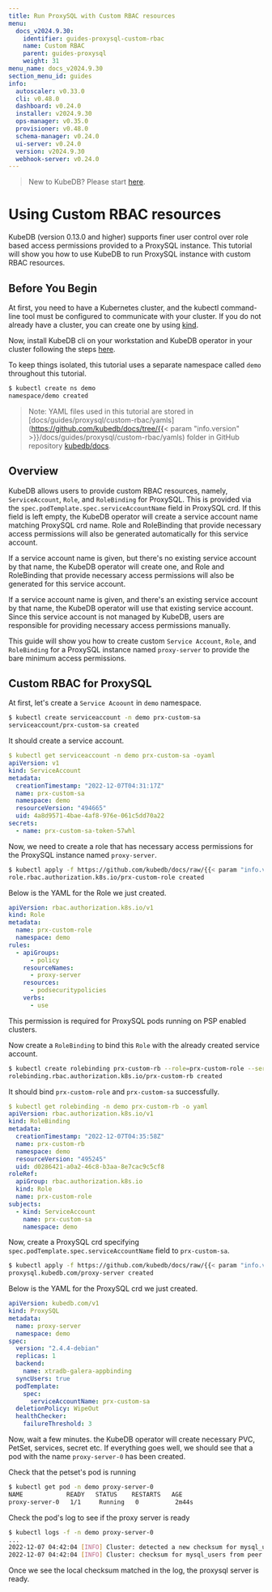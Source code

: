 ```yaml
---
title: Run ProxySQL with Custom RBAC resources
menu:
  docs_v2024.9.30:
    identifier: guides-proxysql-custom-rbac
    name: Custom RBAC
    parent: guides-proxysql
    weight: 31
menu_name: docs_v2024.9.30
section_menu_id: guides
info:
  autoscaler: v0.33.0
  cli: v0.48.0
  dashboard: v0.24.0
  installer: v2024.9.30
  ops-manager: v0.35.0
  provisioner: v0.48.0
  schema-manager: v0.24.0
  ui-server: v0.24.0
  version: v2024.9.30
  webhook-server: v0.24.0
---
```


> New to KubeDB? Please start [here](/docs/v2024.9.30/README).

# Using Custom RBAC resources

KubeDB (version 0.13.0 and higher) supports finer user control over role based access permissions provided to a ProxySQL instance. This tutorial will show you how to use KubeDB to run ProxySQL instance with custom RBAC resources.

## Before You Begin

At first, you need to have a Kubernetes cluster, and the kubectl command-line tool must be configured to communicate with your cluster. If you do not already have a cluster, you can create one by using [kind](https://kind.sigs.k8s.io/docs/user/quick-start/).

Now, install KubeDB cli on your workstation and KubeDB operator in your cluster following the steps [here](/docs/v2024.9.30/setup/README).

To keep things isolated, this tutorial uses a separate namespace called `demo` throughout this tutorial.

```bash
$ kubectl create ns demo
namespace/demo created
```

> Note: YAML files used in this tutorial are stored in [docs/guides/proxysql/custom-rbac/yamls](https://github.com/kubedb/docs/tree/{{< param "info.version" >}}/docs/guides/proxysql/custom-rbac/yamls) folder in GitHub repository [kubedb/docs](https://github.com/kubedb/docs).

## Overview

KubeDB allows users to provide custom RBAC resources, namely, `ServiceAccount`, `Role`, and `RoleBinding` for ProxySQL. This is provided via the `spec.podTemplate.spec.serviceAccountName` field in ProxySQL crd.   If this field is left empty, the KubeDB operator will create a service account name matching ProxySQL crd name. Role and RoleBinding that provide necessary access permissions will also be generated automatically for this service account.

If a service account name is given, but there's no existing service account by that name, the KubeDB operator will create one, and Role and RoleBinding that provide necessary access permissions will also be generated for this service account.

If a service account name is given, and there's an existing service account by that name, the KubeDB operator will use that existing service account. Since this service account is not managed by KubeDB, users are responsible for providing necessary access permissions manually.

This guide will show you how to create custom `Service Account`, `Role`, and `RoleBinding` for a ProxySQL instance named `proxy-server` to provide the bare minimum access permissions.

## Custom RBAC for ProxySQL

At first, let's create a `Service Acoount` in `demo` namespace.

```bash
$ kubectl create serviceaccount -n demo prx-custom-sa
serviceaccount/prx-custom-sa created
```

It should create a service account.

```yaml
$ kubectl get serviceaccount -n demo prx-custom-sa -oyaml
apiVersion: v1
kind: ServiceAccount
metadata:
  creationTimestamp: "2022-12-07T04:31:17Z"
  name: prx-custom-sa
  namespace: demo
  resourceVersion: "494665"
  uid: 4a8d9571-4bae-4af8-976e-061c5dd70a22
secrets:
  - name: prx-custom-sa-token-57whl

```

Now, we need to create a role that has necessary access permissions for the ProxySQL instance named `proxy-server`.

```bash
$ kubectl apply -f https://github.com/kubedb/docs/raw/{{< param "info.version" >}}/docs/guides/proxysql/custom-rbac/yamls/prx-custom-role.yaml
role.rbac.authorization.k8s.io/prx-custom-role created
```

Below is the YAML for the Role we just created.

```yaml
apiVersion: rbac.authorization.k8s.io/v1
kind: Role
metadata:
  name: prx-custom-role
  namespace: demo
rules:
  - apiGroups:
      - policy
    resourceNames:
      - proxy-server
    resources:
      - podsecuritypolicies
    verbs:
      - use
```

This permission is required for ProxySQL pods running on PSP enabled clusters.

Now create a `RoleBinding` to bind this `Role` with the already created service account.

```bash
$ kubectl create rolebinding prx-custom-rb --role=prx-custom-role --serviceaccount=demo:prx-custom-sa --namespace=demo
rolebinding.rbac.authorization.k8s.io/prx-custom-rb created

```

It should bind `prx-custom-role` and `prx-custom-sa` successfully.

```yaml
$ kubectl get rolebinding -n demo prx-custom-rb -o yaml
apiVersion: rbac.authorization.k8s.io/v1
kind: RoleBinding
metadata:
  creationTimestamp: "2022-12-07T04:35:58Z"
  name: prx-custom-rb
  namespace: demo
  resourceVersion: "495245"
  uid: d0286421-a0a2-46c8-b3aa-8e7cac9c5cf8
roleRef:
  apiGroup: rbac.authorization.k8s.io
  kind: Role
  name: prx-custom-role
subjects:
  - kind: ServiceAccount
    name: prx-custom-sa
    namespace: demo

```

Now, create a ProxySQL crd specifying `spec.podTemplate.spec.serviceAccountName` field to `prx-custom-sa`.

```bash
$ kubectl apply -f https://github.com/kubedb/docs/raw/{{< param "info.version" >}}/docs/guides/proxysql/custom-rbac/yamls/my-custom-db.yaml
proxysql.kubedb.com/proxy-server created
```

Below is the YAML for the ProxySQL crd we just created.

```yaml
apiVersion: kubedb.com/v1
kind: ProxySQL
metadata:
  name: proxy-server
  namespace: demo
spec:
  version: "2.4.4-debian"
  replicas: 1
  backend:
    name: xtradb-galera-appbinding
  syncUsers: true
  podTemplate:
    spec:
      serviceAccountName: prx-custom-sa
  deletionPolicy: WipeOut
  healthChecker:
    failureThreshold: 3

```

Now, wait a few minutes. the KubeDB operator will create necessary PVC, PetSet, services, secret etc. If everything goes well, we should see that a pod with the name `proxy-server-0` has been created.

Check that the petset's pod is running

```bash
$ kubectl get pod -n demo proxy-server-0
NAME            READY   STATUS    RESTARTS   AGE
proxy-server-0   1/1     Running   0          2m44s
```

Check the pod's log to see if the proxy server is ready

```bash
$ kubectl logs -f -n demo proxy-server-0
...
2022-12-07 04:42:04 [INFO] Cluster: detected a new checksum for mysql_users from peer proxy-server-0.proxy-server-pods.demo:6032, version 2, epoch 1670388124, checksum 0xE6BB9970689336DB . Not syncing yet ...
2022-12-07 04:42:04 [INFO] Cluster: checksum for mysql_users from peer proxy-server-0.proxy-server-pods.demo:6032 matches with local checksum 0xE6BB9970689336DB , we won't sync.

```

Once we see the local checksum matched in the log, the proxysql server is ready.
